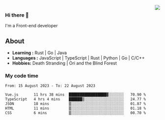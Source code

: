<img align='right' src="https://github-readme-stats.vercel.app/api?username=strugglebak&show_icons=true">

### Hi there 👋

I'm a Front-end developer

## About

-  **Learning :** Rust | Go | Java
-  **Languages :** JavaScript | TypeScript | Rust | Python | Go | C/C++
-  **Hobbies:** Death Stranding | Ori and the Blind Forest

### My code time

<!--START_SECTION:waka-->

```txt
From: 15 August 2023 - To: 22 August 2023

Vue.js       11 hrs 38 mins  █████████████████▓░░░░░░░   70.90 %
TypeScript   4 hrs 4 mins    ██████▒░░░░░░░░░░░░░░░░░░   24.77 %
JSON         18 mins         ▒░░░░░░░░░░░░░░░░░░░░░░░░   01.87 %
HTML         11 mins         ▒░░░░░░░░░░░░░░░░░░░░░░░░   01.18 %
CSS          6 mins          ▒░░░░░░░░░░░░░░░░░░░░░░░░   00.70 %
```

<!--END_SECTION:waka-->
